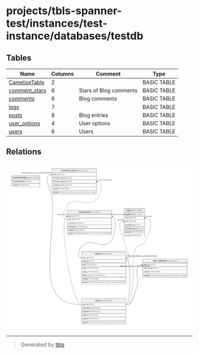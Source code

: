 # projects/tbls-spanner-test/instances/test-instance/databases/testdb

## Tables

| Name | Columns | Comment | Type |
| ---- | ------- | ------- | ---- |
| [CamelizeTable](CamelizeTable.md) | 2 |  | BASIC TABLE |
| [comment_stars](comment_stars.md) | 6 | Stars of Blog comments | BASIC TABLE |
| [comments](comments.md) | 6 | Blog comments | BASIC TABLE |
| [logs](logs.md) | 7 |  | BASIC TABLE |
| [posts](posts.md) | 8 | Blog entries | BASIC TABLE |
| [user_options](user_options.md) | 4 | User options | BASIC TABLE |
| [users](users.md) | 6 | Users | BASIC TABLE |

## Relations

![er](schema.svg)

---

> Generated by [tbls](https://github.com/k1LoW/tbls)
